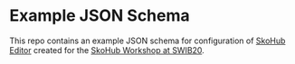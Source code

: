 # Example JSON Schema

This repo contains an example JSON schema for configuration of [SkoHub Editor](https://github.com/skohub-io/skohub-editor) created for the [SkoHub Workshop at SWIB20](https://github.com/skohub-io/swib20-workshop).